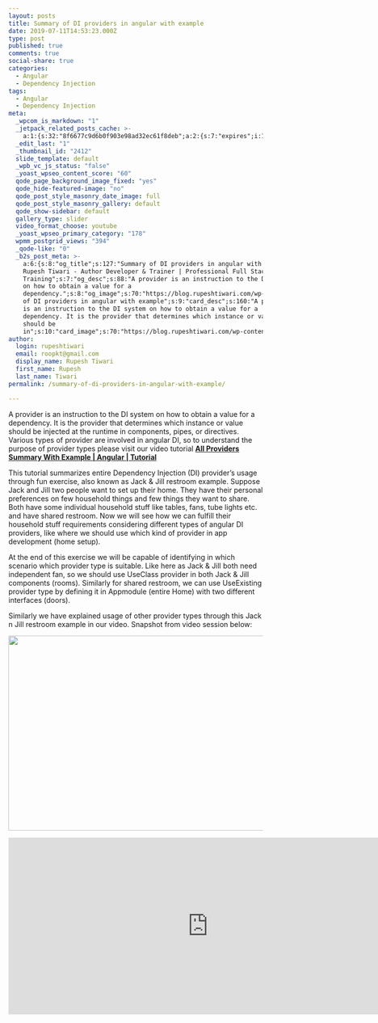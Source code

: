 ```yaml
---
layout: posts
title: Summary of DI providers in angular with example
date: 2019-07-11T14:53:23.000Z
type: post
published: true
comments: true
social-share: true
categories:
  - Angular
  - Dependency Injection
tags:
  - Angular
  - Dependency Injection
meta:
  _wpcom_is_markdown: "1"
  _jetpack_related_posts_cache: >-
    a:1:{s:32:"8f6677c9d6b0f903e98ad32ec61f8deb";a:2:{s:7:"expires";i:1610006711;s:7:"payload";a:3:{i:0;a:1:{s:2:"id";i:2394;}i:1;a:1:{s:2:"id";i:2353;}i:2;a:1:{s:2:"id";i:2405;}}}}
  _edit_last: "1"
  _thumbnail_id: "2412"
  slide_template: default
  _wpb_vc_js_status: "false"
  _yoast_wpseo_content_score: "60"
  qode_page_background_image_fixed: "yes"
  qode_hide-featured-image: "no"
  qode_post_style_masonry_date_image: full
  qode_post_style_masonry_gallery: default
  qode_show-sidebar: default
  gallery_type: slider
  video_format_choose: youtube
  _yoast_wpseo_primary_category: "178"
  wpmm_postgrid_views: "394"
  _qode-like: "0"
  _b2s_post_meta: >-
    a:6:{s:8:"og_title";s:127:"Summary of DI providers in angular with example -
    Rupesh Tiwari - Author Developer & Trainer | Professional Full Stack
    Training";s:7:"og_desc";s:88:"A provider is an instruction to the DI system
    on how to obtain a value for a
    dependency.";s:8:"og_image";s:70:"https://blog.rupeshtiwari.com/wp-content/uploads/2019/07/RUPESH-86.png";s:10:"card_title";s:47:"Summary
    of DI providers in angular with example";s:9:"card_desc";s:160:"A provider
    is an instruction to the DI system on how to obtain a value for a
    dependency. It is the provider that determines which instance or value
    should be
    in";s:10:"card_image";s:70:"https://blog.rupeshtiwari.com/wp-content/uploads/2019/07/RUPESH-86.png";}
author:
  login: rupeshtiwari
  email: roopkt@gmail.com
  display_name: Rupesh Tiwari
  first_name: Rupesh
  last_name: Tiwari
permalink: /summary-of-di-providers-in-angular-with-example/

---
```


<p>A provider is an instruction to the DI system on how to obtain a value for a dependency. It is the provider that determines which instance or value should be injected at the runtime in components, pipes, or directives. Various types of provider are involved in angular DI, so to understand the purpose of provider types please visit our video tutorial <a href="https://www.youtube.com/watch?v=J1PrGf1ADrE" target="_blank" rel="noopener noreferrer"><strong>All Providers Summary With Example | Angular | Tutorial</strong></a></p>
<p>This tutorial summarizes entire Dependency Injection (DI) provider’s usage through fun exercise, also known as Jack &amp; Jill restroom example. Suppose Jack and Jill two people want to set up their home. They have their personal preferences on few household things and few things they want to share. Both have some individual household stuff like tables, fans, tube lights etc. and have shared restroom. Now we will see how we can fulfill their household stuff requirements considering different types of angular DI providers, like where we should use which kind of provider in app development (home setup).</p>
<p>At the end of this exercise we will be capable of identifying in which scenario which provider type is suitable. Like here as Jack &amp; Jill both need independent fan, so we should use UseClass provider in both Jack &amp; Jill components (rooms). Similarly for shared restroom, we can use UseExisting provider type by defining it in Appmodule (entire Home) with two different interfaces (doors).</p>
<p>Similarly we have explained usage of other provider types through this Jack n Jill restroom example in our video. Snapshot from video session below:</p>
<p><img class="alignnone size-full wp-image-2411" src="{{ site.baseurl }}/assets/2019/07/86.png" alt="" width="790" height="386" /></p>
<p><iframe src="https://www.youtube.com/embed/J1PrGf1ADrE" width="790" height="350" frameborder="0" allowfullscreen="allowfullscreen"><span data-mce-type="bookmark" style="display: inline-block; width: 0px; overflow: hidden; line-height: 0;" class="mce_SELRES_start">﻿</span></iframe></p>
